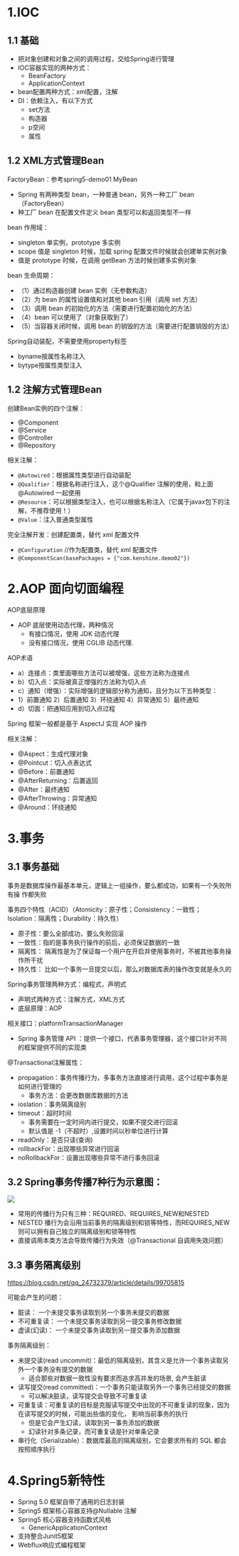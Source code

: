 # 1.IOC
## 1.1 基础
- 把对象创建和对象之间的调用过程，交给Spring进行管理
- IOC容器实现的两种方式：
    - BeanFactory
    - ApplicationContext
- bean配置两种方式：xml配置，注解
- DI：依赖注入，有以下方式
    - set方法
    - 构造器
    - p空间
    - 属性
    
## 1.2 XML方式管理Bean
FactoryBean：参考spring5-demo01 MyBean
- Spring 有两种类型 bean，一种普通 bean，另外一种工厂 bean（FactoryBean）
- 种工厂 bean 在配置文件定义 bean 类型可以和返回类型不一样
   
bean 作用域：
- singleton 单实例，prototype 多实例
- scope 值是 singleton 时候，加载 spring 配置文件时候就会创建单实例对象
- 值是 prototype 时候，在调用 getBean 方法时候创建多实例对象

bean 生命周期：
- （1）通过构造器创建 bean 实例（无参数构造）
- （2）为 bean 的属性设置值和对其他 bean 引用（调用 set 方法）
- （3）调用 bean 的初始化的方法（需要进行配置初始化的方法）
- （4）bean 可以使用了（对象获取到了）
- （5）当容器关闭时候，调用 bean 的销毁的方法（需要进行配置销毁的方法）

Spring自动装配，不需要使用property标签
- byname按属性名称注入
- bytype按属性类型注入

## 1.2 注解方式管理Bean
创建Bean实例的四个注解：
- @Component
- @Service
- @Controller
- @Repository

相关注解：
- `@Autowired`：根据属性类型进行自动装配
- `@Qualifier`：根据名称进行注入，这个@Qualifier 注解的使用，和上面@Autowired 一起使用
- `@Resource`：可以根据类型注入，也可以根据名称注入（它属于javax包下的注解，不推荐使用！）
- `@Value`：注入普通类型属性

完全注解开发：创建配置类，替代 xml 配置文件
- `@Configuration` //作为配置类，替代 xml 配置文件
- `@ComponentScan(basePackages = {"com.kenshine.demo02"})`

# 2.AOP 面向切面编程
AOP底层原理
- AOP 底层使用动态代理，两种情况
    - 有接口情况，使用 JDK 动态代理
    - 没有接口情况，使用 CGLIB 动态代理.

AOP术语
- a）连接点：类里面哪些方法可以被增强，这些方法称为连接点
- b）切入点：实际被真正增强的方法称为切入点
- c）通知（增强）：实际增强的逻辑部分称为通知，且分为以下五种类型：
- 1）前置通知 2）后置通知 3）环绕通知 4）异常通知 5）最终通知
- d）切面：把通知应用到切入点过程

Spring 框架一般都是基于 AspectJ 实现 AOP 操作

相关注解：
- @Aspect：生成代理对象
- @Pointcut：切入点表达式
- @Before：前置通知
- @AfterReturning：后置返回
- @After：最终通知
- @AfterThrowing：异常通知
- @Around：环绕通知

# 3.事务
## 3.1 事务基础
事务是数据库操作最基本单元，逻辑上一组操作，要么都成功，如果有一个失败所有操 作都失败

事务四个特性（ACID）（Atomicity：原子性；Consistency：一致性；Isolation：隔离性；Durability：持久性）
- 原子性：要么全部成功，要么失败回滚
- 一致性：指的是事务执行操作的前后，必须保证数据的一致
- 隔离性： 隔离性是为了保证每一个用户在开启并使用事务时，不被其他事务操作所干扰
- 持久性： 比如一个事务一旦提交以后，那么对数据库表的操作改变就是永久的

Spring事务管理两种方式：编程式，声明式
- 声明式两种方式：注解方式，XML方式
- 底层原理：AOP

相关接口：platformTransactionManager
- Spring 事务管理 API ：提供一个接口，代表事务管理器，这个接口针对不同的框架提供不同的实现类

@Transactional注解属性：
- propagation：事务传播行为，多事务方法直接进行调用，这个过程中事务是如何进行管理的
    - 事务方法：会更改数据库数据的方法
- ioslation：事务隔离级别
- timeout：超时时间
    - 事务需要在一定时间内进行提交，如果不提交进行回滚 
    - 默认值是 -1（不超时）,设置时间以秒单位进行计算
- readOnly：是否只读(查询)
- rollbackFor：出现哪些异常进行回滚
- noRollbackFor：设置出现哪些异常不进行事务回滚

## 3.2 Spring事务传播7种行为示意图：
![](spring5-demo05/img/Spring事务传播行为.png)
- 常用的传播行为只有三种：REQUIRED、REQUIRES_NEW和NESTED
- NESTED 播行为会沿用当前事务的隔离级别和锁等特性，而REQUIRES_NEW 则可以拥有自己独立的隔离级别和锁等特性
- 直接调用本类方法会导致传播行为失效（@Transactional 自调用失效问题）

## 3.3 事务隔离级别
https://blog.csdn.net/qq_24732379/article/details/99705815

可能会产生的问题：
- 脏读： 一个未提交事务读取到另一个事务未提交的数据
- 不可重复读： 一个未提交事务读取到另一提交事务修改数据
- 虚读(幻读)： 一个未提交事务读取到另一提交事务添加数据
    

事务隔离级别：
- 未提交读(read uncommit)：最低的隔离级别，其含义是允许一个事务读取另外一个事务没有提交的数据
    - 适合那些对数据一致性没有要求而追求高并发的场景, 会产生脏读
- 读写提交(read committed)：一个事务只能读取另外一个事务已经提交的数据
    - 可以解决脏读，读写提交会导致不可重复读
- 可重复读：可重复读的目标是克服读写提交中出现的不可重复读的现象，因为在读写提交的时候，可能出些值的变化， 影响当前事务的执行
    - 但是它会产生幻读，读取到另一事务添加的数据
    - 幻读针对多条记录，而可重复读是针对单条记录
- 串行化（Serializable）：数据库最高的隔离级别，它会要求所有的 SQL 都会按照顺序执行

# 4.Spring5新特性
- Spring 5.0 框架自带了通用的日志封装
- Spring5 框架核心容器支持@Nullable 注解
- Spring5 核心容器支持函数式风格
    - GenericApplicationContext
- 支持整合Junit5框架
- Webflux响应式编程框架

